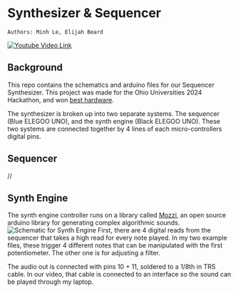 # Synthesizer & Sequencer
    Authors: Minh Le, Elijah Beard
[![Youtube Video Link](https://img.youtube.com/vi/4g0i1PBkdRs/0.jpg)](https://www.youtube.com/watch?v=4g0i1PBkdRs)
## Background


This repo contains the schematics and arduino files for our Sequencer Synthesizer. This project was made for the Ohio Universities 2024 Hackathon, and won [best hardware](https://devpost.com/software/step-sequencer-synthesizer).

The synthesizer is broken up into two separate systems. The sequencer (Blue ELEGOO UNO), and the synth engine (Black ELEGOO UNO). These two systems are connected together by 4 lines of each micro-controllers digital pins. 

## Sequencer

//

## Synth Engine

The synth engine controller runs on a library called [Mozzi](https://sensorium.github.io/Mozzi/), an open source arduino library for generating complex algorithmic sounds.
![Schematic for Synth Engine](https://elidigitalworld.xyz/files/s2.png)
First, there are 4 digital reads from the sequencer that takes a high read for every note played. In my two example files, these trigger 4 different notes that can be manipulated with the first potentiometer. The other one is for adjusting a filter.

The audio out is connected with pins 10 + 11, soldered to a 1/8th in TRS cable. In our video, that cable is connected to an interface so the sound can be played through my laptop.